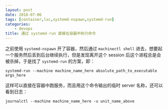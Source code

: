 ```yaml
---
layout: post
date: 2018-07-06
tags: [container,lxc,systemd-nspawn,systemd-run]
categories:
    - devops
title: 通过 systemd-run 直接在容器中执行命令
---
```


之前使用 `systemd-nspawn` 开了容器，然后通过 `machinectl shell` 进去，想要起一个服务然后丢到后台继续执行，但是发现离开这个 session 后这个进程总是会被杀掉，于是找了 `systemd-run` 的方案，即：

```shell
systemd-run --machine machine_name_here absolute_path_to_executable args_here
```

这样可以直接在容器中跑服务，而且用这个命令输出的临时 server 名称，还可以看到日志：

```shell
journalctl --machine machine_name_here -u unit_name_above
```
